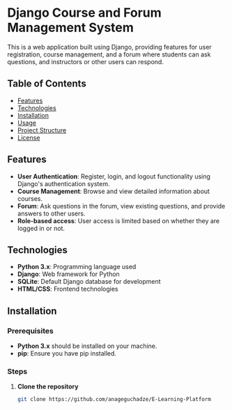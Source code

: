 # Django Course and Forum Management System

This is a web application built using Django, providing features for user registration, course management, and a forum where students can ask questions, and instructors or other users can respond. 

## Table of Contents
- [Features](#features)
- [Technologies](#technologies)
- [Installation](#installation)
- [Usage](#usage)
- [Project Structure](#project-structure)
- [License](#license)

## Features
- **User Authentication**: Register, login, and logout functionality using Django's authentication system.
- **Course Management**: Browse and view detailed information about courses.
- **Forum**: Ask questions in the forum, view existing questions, and provide answers to other users.
- **Role-based access**: User access is limited based on whether they are logged in or not.

## Technologies
- **Python 3.x**: Programming language used
- **Django**: Web framework for Python
- **SQLite**: Default Django database for development
- **HTML/CSS**: Frontend technologies

## Installation

### Prerequisites
- **Python 3.x** should be installed on your machine.
- **pip**: Ensure you have pip installed.

### Steps

1. **Clone the repository**
   ```bash
   git clone https://github.com/anageguchadze/E-Learning-Platform
 
